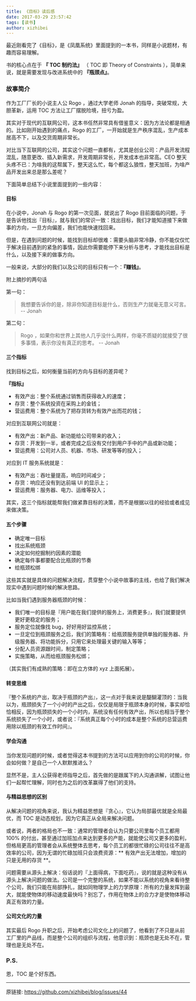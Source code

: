 ```yaml
---
title: 《目标》读后感
date: 2017-03-29 23:57:42
tags: [读书]
author: xizhibei
---
```

最近刚看完了《目标》，是《凤凰系统》里面提到的一本书，同样是小说题材，有趣而容易理解。

书的核心点在于 **『 TOC 制约法』** （ TOC 即 Theory of Constraints ），简单来说，就是需要发现与改进系统中的 **『瓶颈点』**。 

### 故事简介
作为工厂厂长的小说主人公 Rogo ，通过大学老师 Jonah 的指导，突破常规，大胆革新，运用 TOC 方法让工厂摆脱险境，扭亏为盈。

其实对于现代的互联网公司，这本书任然非常具有借鉴意义：因为方法论都是相通的。比如刚开始遇到的痛点，Rogo 的工厂，一开始就是生产秩序混乱，生产成本居高不下，以及交货周期非常长。

对比当下互联网的公司，其实这个问题一直都有，尤其是创业公司：产品开发流程混乱，随意更改、插入新需求，开发周期非常长，开发成本也非常高。CEO 整天头疼不已：为啥我的这帮属下，整天这么忙，每个都这么狼性，整天加班，为啥产品开发出来总是那么差呢？

下面简单总结下小说里面提到的一些内容：

#### 目标
在小说中，Jonah 与 Rogo 的第一次见面，就说出了 Rogo 目前面临的问题，于是告诉他找出『目标』，就与我们的常识一致：找出目标，我们才能知道接下来做事的方向，一旦方向偏差，我们也能快速找回来。

但是，在遇到问题的时候，能找到目标却很难：需要头脑非常冷静，你不能仅仅忙于解决目前遇到的紧急的事情，因此你需要能停下来分析与思考，才能找出目标是什么，以及接下来的做事方向。

一般来说，大部分的我们以及公司的目标只有一个：**『赚钱』**。

附上摘抄的两句话

第一句：
> 我想要告诉你的是，除非你知道目标是什么，否则生产力就毫无意义可言。 -- Jonah

第二句：
> Rogo ，如果你和世界上其他人几乎没什么两样，你毫不质疑的就接受了很多事情，表示你没有真正的思考。 -- Jonah

#### 三个指标
找到目标之后，如何衡量当前的方向与目标的差异呢？

**『指标』**

- 有效产出：整个系统通过销售而获得收入的速度；
- 存货：整个系统投资在采购上的金钱；
- 营运费用：整个系统为了把存货转为有效产出而花的钱；

对应到互联网公司就是：

- 有效产出：新产品、新功能给公司带来的收入；
- 存货：开发到一半，或者完成之后没有交付到用户手中的产品或新功能；
- 营运费用：公司对人员、机器、市场、研发等等的投入；

对应到 IT 服务系统就是：

- 有效产出：吞吐量提高，响应时间减少；
- 存货：响应还没有到达前端 UI 的显示上；
- 营运费用：服务器、电力、运维等投入；

其实，这三个指标就能帮我们做紧靠目标的决策，而不是根据以往的经验或者成见来做决策。

#### 五个步骤

- 确定唯一目标
- 找出系统瓶颈
- 决定如何挖掘制约因素的潜能
- 确定每件事都要配合比瓶颈的节奏
- 给瓶颈松绑

这些其实就是具体的问题解决流程，贯穿整个小说中故事的主线，也给了我们解决现实中遇到问题时候的解决思路。

比如当我们遇到服务器瓶颈的时候：

- 我们唯一的目标是『用户能在我们提供的服务上，消费更多』，我们就要提供更好更稳定的服务；
- 服务定位就像找 bug，好好用好监控系统；
- 一旦定位到瓶颈服务之后，我们的策略有：给瓶颈服务提供单独的服务器、升级服务器、将功能拆分，只用它来处理最关键的输入等等；
- 分配人员资源跟时间，制定策略；
- 实施策略，从而给瓶颈服务松绑；

（其实我们有成熟的策略：即在立方体的 xyz 上面拓展）。

#### 转变思维
『整个系统的产出，取决于瓶颈的产出』，这一点对于我来说是醍醐灌顶的：当我以为，瓶颈损失了一个小时的产出之后，仅仅是局限于瓶颈本身的时候，事实却恰恰相反，因为瓶颈损失的一个小时内，系统没有任何有效产出，所以也相当于整个系统损失了一个小时，或者说：『系统真正每个小时的成本是整个系统的总营运费用除以瓶颈的有效工作时间』。

#### 学会沟通
当你发现问题的时候，或者觉得这本书提到的方法可以应用到你的公司的时候，你会如何做？是自己一个人默默推进么？

显然不是，主人公获得老师指导之后，首先做的是跟属下的人沟通讲解，试图让他们一起帮忙理解，同时也为之后的改革赢得了他们的支持。

#### 与精益思想的区别
从解决问题的视角来说，我认为精益思想是『贪心』，它认为局部最优就是全局最优，而 TOC 是动态规划，因为它真正从全局来解决问题。

或者说，两者的格局也不一致：通常的管理者会认为只要公司里每个员工都用 100% 的付出，甚至通过加班加点来达到更多的产能，就能使公司又更多的盈利，但格局更高的管理者会从系统整体去思考，每个员工的都很忙碌的公司往往不是高效率的公司，因为无谓的忙碌加班只会浪费资源：** 有效产出无法增加，增加的只是无用的存货 **。

问题需要从源头上解决：俗话说的『上面得病，下面吃药』，说的就是这种没有从源头上解决问题的做法。公司是一个完整的系统，如果不能以系统的视角来看待整个公司，我们只能在局部挣扎，就如同物理学上的力学原理：所有的力量发挥到最大，就能使物体的移动速度最快吗？别忘了，作用在物体上的合力才是使物体移动真正有效的力量。

#### 公司文化的力量
其实最后 Rogo 升职之后，开始考虑公司文化上的问题了，他看到了不只是从前工厂里的产品线，而是整个公司的组织与流程，他意识到：瓶颈也是无处不在，管理也是无处不在。

### P.S.
恩，TOC 是个好东西。

***
原链接: https://github.com/xizhibei/blog/issues/44
